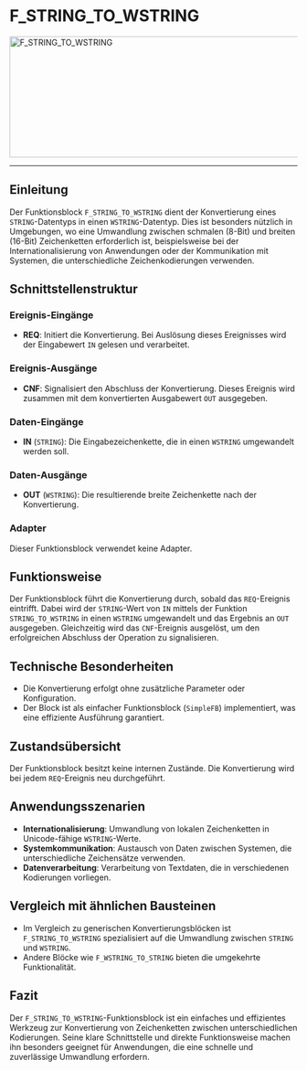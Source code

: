 # F_STRING_TO_WSTRING

<img width="1509" height="212" alt="F_STRING_TO_WSTRING" src="https://github.com/user-attachments/assets/4ece7977-3ec9-493b-8cb5-e1ba73c202f8" />

* * * * * * * * * *
## Einleitung
Der Funktionsblock `F_STRING_TO_WSTRING` dient der Konvertierung eines `STRING`-Datentyps in einen `WSTRING`-Datentyp. Dies ist besonders nützlich in Umgebungen, wo eine Umwandlung zwischen schmalen (8-Bit) und breiten (16-Bit) Zeichenketten erforderlich ist, beispielsweise bei der Internationalisierung von Anwendungen oder der Kommunikation mit Systemen, die unterschiedliche Zeichenkodierungen verwenden.

## Schnittstellenstruktur

### **Ereignis-Eingänge**
- **REQ**: Initiert die Konvertierung. Bei Auslösung dieses Ereignisses wird der Eingabewert `IN` gelesen und verarbeitet.

### **Ereignis-Ausgänge**
- **CNF**: Signalisiert den Abschluss der Konvertierung. Dieses Ereignis wird zusammen mit dem konvertierten Ausgabewert `OUT` ausgegeben.

### **Daten-Eingänge**
- **IN** (`STRING`): Die Eingabezeichenkette, die in einen `WSTRING` umgewandelt werden soll.

### **Daten-Ausgänge**
- **OUT** (`WSTRING`): Die resultierende breite Zeichenkette nach der Konvertierung.

### **Adapter**
Dieser Funktionsblock verwendet keine Adapter.

## Funktionsweise
Der Funktionsblock führt die Konvertierung durch, sobald das `REQ`-Ereignis eintrifft. Dabei wird der `STRING`-Wert von `IN` mittels der Funktion `STRING_TO_WSTRING` in einen `WSTRING` umgewandelt und das Ergebnis an `OUT` ausgegeben. Gleichzeitig wird das `CNF`-Ereignis ausgelöst, um den erfolgreichen Abschluss der Operation zu signalisieren.

## Technische Besonderheiten
- Die Konvertierung erfolgt ohne zusätzliche Parameter oder Konfiguration.
- Der Block ist als einfacher Funktionsblock (`SimpleFB`) implementiert, was eine effiziente Ausführung garantiert.

## Zustandsübersicht
Der Funktionsblock besitzt keine internen Zustände. Die Konvertierung wird bei jedem `REQ`-Ereignis neu durchgeführt.

## Anwendungsszenarien
- **Internationalisierung**: Umwandlung von lokalen Zeichenketten in Unicode-fähige `WSTRING`-Werte.
- **Systemkommunikation**: Austausch von Daten zwischen Systemen, die unterschiedliche Zeichensätze verwenden.
- **Datenverarbeitung**: Verarbeitung von Textdaten, die in verschiedenen Kodierungen vorliegen.

## Vergleich mit ähnlichen Bausteinen
- Im Vergleich zu generischen Konvertierungsblöcken ist `F_STRING_TO_WSTRING` spezialisiert auf die Umwandlung zwischen `STRING` und `WSTRING`.
- Andere Blöcke wie `F_WSTRING_TO_STRING` bieten die umgekehrte Funktionalität.

## Fazit
Der `F_STRING_TO_WSTRING`-Funktionsblock ist ein einfaches und effizientes Werkzeug zur Konvertierung von Zeichenketten zwischen unterschiedlichen Kodierungen. Seine klare Schnittstelle und direkte Funktionsweise machen ihn besonders geeignet für Anwendungen, die eine schnelle und zuverlässige Umwandlung erfordern.

